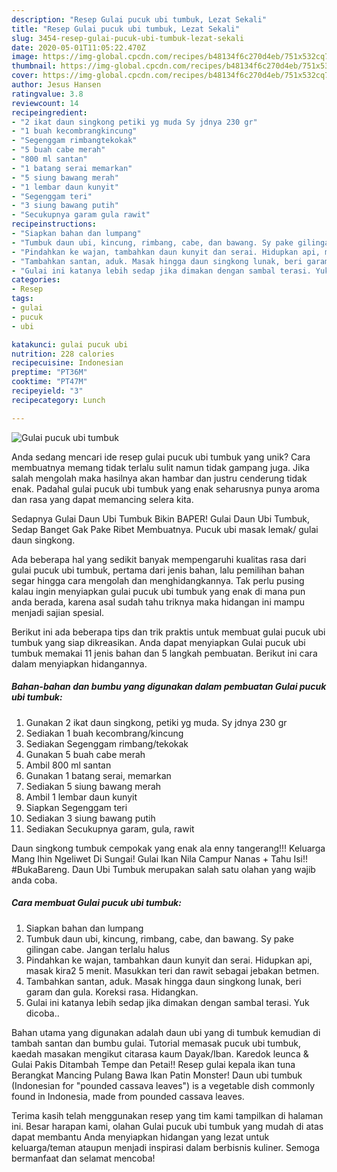 ```yaml
---
description: "Resep Gulai pucuk ubi tumbuk, Lezat Sekali"
title: "Resep Gulai pucuk ubi tumbuk, Lezat Sekali"
slug: 3454-resep-gulai-pucuk-ubi-tumbuk-lezat-sekali
date: 2020-05-01T11:05:22.470Z
image: https://img-global.cpcdn.com/recipes/b48134f6c270d4eb/751x532cq70/gulai-pucuk-ubi-tumbuk-foto-resep-utama.jpg
thumbnail: https://img-global.cpcdn.com/recipes/b48134f6c270d4eb/751x532cq70/gulai-pucuk-ubi-tumbuk-foto-resep-utama.jpg
cover: https://img-global.cpcdn.com/recipes/b48134f6c270d4eb/751x532cq70/gulai-pucuk-ubi-tumbuk-foto-resep-utama.jpg
author: Jesus Hansen
ratingvalue: 3.8
reviewcount: 14
recipeingredient:
- "2 ikat daun singkong petiki yg muda Sy jdnya 230 gr"
- "1 buah kecombrangkincung"
- "Segenggam rimbangtekokak"
- "5 buah cabe merah"
- "800 ml santan"
- "1 batang serai memarkan"
- "5 siung bawang merah"
- "1 lembar daun kunyit"
- "Segenggam teri"
- "3 siung bawang putih"
- "Secukupnya garam gula rawit"
recipeinstructions:
- "Siapkan bahan dan lumpang"
- "Tumbuk daun ubi, kincung, rimbang, cabe, dan bawang. Sy pake gilingan cabe. Jangan terlalu halus"
- "Pindahkan ke wajan, tambahkan daun kunyit dan serai. Hidupkan api, masak kira2 5 menit. Masukkan teri dan rawit sebagai jebakan betmen."
- "Tambahkan santan, aduk. Masak hingga daun singkong lunak, beri garam dan gula. Koreksi rasa. Hidangkan."
- "Gulai ini katanya lebih sedap jika dimakan dengan sambal terasi. Yuk dicoba.."
categories:
- Resep
tags:
- gulai
- pucuk
- ubi

katakunci: gulai pucuk ubi 
nutrition: 228 calories
recipecuisine: Indonesian
preptime: "PT36M"
cooktime: "PT47M"
recipeyield: "3"
recipecategory: Lunch

---
```



![Gulai pucuk ubi tumbuk](https://img-global.cpcdn.com/recipes/b48134f6c270d4eb/751x532cq70/gulai-pucuk-ubi-tumbuk-foto-resep-utama.jpg)

Anda sedang mencari ide resep gulai pucuk ubi tumbuk yang unik? Cara membuatnya memang tidak terlalu sulit namun tidak gampang juga. Jika salah mengolah maka hasilnya akan hambar dan justru cenderung tidak enak. Padahal gulai pucuk ubi tumbuk yang enak seharusnya punya aroma dan rasa yang dapat memancing selera kita.

Sedapnya Gulai Daun Ubi Tumbuk Bikin BAPER! Gulai Daun Ubi Tumbuk, Sedap Banget Gak Pake Ribet Membuatnya. Pucuk ubi masak lemak/ gulai daun singkong.

Ada beberapa hal yang sedikit banyak mempengaruhi kualitas rasa dari gulai pucuk ubi tumbuk, pertama dari jenis bahan, lalu pemilihan bahan segar hingga cara mengolah dan menghidangkannya. Tak perlu pusing kalau ingin menyiapkan gulai pucuk ubi tumbuk yang enak di mana pun anda berada, karena asal sudah tahu triknya maka hidangan ini mampu menjadi sajian spesial.


Berikut ini ada beberapa tips dan trik praktis untuk membuat gulai pucuk ubi tumbuk yang siap dikreasikan. Anda dapat menyiapkan Gulai pucuk ubi tumbuk memakai 11 jenis bahan dan 5 langkah pembuatan. Berikut ini cara dalam menyiapkan hidangannya.

<!--inarticleads1-->

##### Bahan-bahan dan bumbu yang digunakan dalam pembuatan Gulai pucuk ubi tumbuk:

1. Gunakan 2 ikat daun singkong, petiki yg muda. Sy jdnya 230 gr
1. Sediakan 1 buah kecombrang/kincung
1. Sediakan Segenggam rimbang/tekokak
1. Gunakan 5 buah cabe merah
1. Ambil 800 ml santan
1. Gunakan 1 batang serai, memarkan
1. Sediakan 5 siung bawang merah
1. Ambil 1 lembar daun kunyit
1. Siapkan Segenggam teri
1. Sediakan 3 siung bawang putih
1. Sediakan Secukupnya garam, gula, rawit


Daun singkong tumbuk cempokak yang enak ala enny tangerang!!! Keluarga Mang Ihin Ngeliwet Di Sungai! Gulai Ikan Nila Campur Nanas + Tahu Isi!! #BukaBareng. Daun Ubi Tumbuk merupakan salah satu olahan yang wajib anda coba. 

<!--inarticleads2-->

##### Cara membuat Gulai pucuk ubi tumbuk:

1. Siapkan bahan dan lumpang
1. Tumbuk daun ubi, kincung, rimbang, cabe, dan bawang. Sy pake gilingan cabe. Jangan terlalu halus
1. Pindahkan ke wajan, tambahkan daun kunyit dan serai. Hidupkan api, masak kira2 5 menit. Masukkan teri dan rawit sebagai jebakan betmen.
1. Tambahkan santan, aduk. Masak hingga daun singkong lunak, beri garam dan gula. Koreksi rasa. Hidangkan.
1. Gulai ini katanya lebih sedap jika dimakan dengan sambal terasi. Yuk dicoba..


Bahan utama yang digunakan adalah daun ubi yang di tumbuk kemudian di tambah santan dan bumbu gulai. Tutorial memasak pucuk ubi tumbuk, kaedah masakan mengikut citarasa kaum Dayak/Iban. Karedok leunca &amp; Gulai Pakis Ditambah Tempe dan Petai!! Resep gulai kepala ikan tuna Berangkat Mancing Pulang Bawa Ikan Patin Monster! Daun ubi tumbuk (Indonesian for &#34;pounded cassava leaves&#34;) is a vegetable dish commonly found in Indonesia, made from pounded cassava leaves. 

Terima kasih telah menggunakan resep yang tim kami tampilkan di halaman ini. Besar harapan kami, olahan Gulai pucuk ubi tumbuk yang mudah di atas dapat membantu Anda menyiapkan hidangan yang lezat untuk keluarga/teman ataupun menjadi inspirasi dalam berbisnis kuliner. Semoga bermanfaat dan selamat mencoba!
